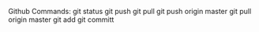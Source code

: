 Github Commands:
git status
git push
git pull
git push origin master
git pull origin master
git add
git committ
